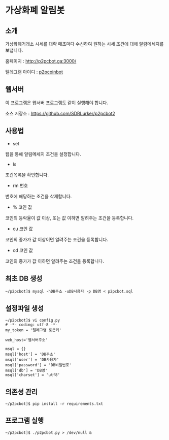 # 가상화폐 알림봇

## 소개

가상화폐거래소 시세를 대략 매초마다 수신하여 원하는 시세 조건에 대해 알람메세지를 보냅니다.

홈페이지 : http://p2pcbot.ga:3000/

텔레그램 아이디 : [p2pcoinbot](https://telegram.me/p2pcbot)

## 웹서버

이 프로그램은 웹서버 프로그램도 같이 실행해야 합니다.

소스 저장소 : https://github.com/SDRLurker/p2pcbot2

## 사용법

* set

웹을 통해 알림메세지 조건을 설정합니다.

* ls

조건목록을 확인합니다.

* rm 번호

번호에 해당하는 조건을 삭제합니다.


* % 코인 값

코인의 등락율이 값 이상, 또는 값 이하면 알려주는 조건을 등록합니다.

* cu 코인 값

코인의 종가가 값 이상이면 알려주는 조건을 등록합니다.

* cd 코인 값

코인의 종가가 값 이하면 알려주는 조건을 등록합니다.

## 최초 DB 생성

```shell
~/p2pcbot]$ mysql -hDB주소 -uDB사용자 -p DB명 < p2pcbot.sql
```

## 설정파일 생성

```shell
~/p2pcbot]$ vi config.py
# -*- coding: utf-8 -*-
my_token = '텔레그램 토큰키'

web_host='웹서버주소'

msql = {}
msql['host'] = 'DB주소'
msql['user'] = 'DB사용자'
msql['password'] = 'DB비밀번호'
msql['db'] = 'DB명'
msql['charset'] = 'utf8'
```

## 의존성 관리

```shell
~/p2pcbot]$ pip install -r requirements.txt
```

## 프로그램 실행

```shell
~/p2pcbot]$ ./p2pcbot.py > /dev/null &
```
